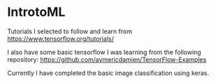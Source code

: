 # IntrotoML
Tutorials I selected to follow and learn from https://www.tensorflow.org/tutorials/

I also have some basic tensorflow I was learning from the following repository:
https://github.com/aymericdamien/TensorFlow-Examples

Currently I have completed the basic image classification using keras.
